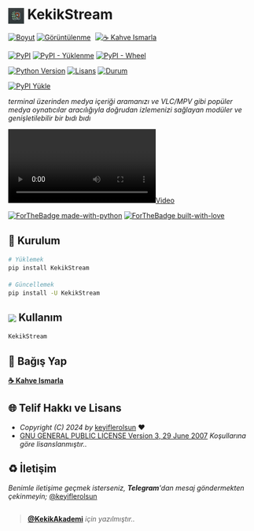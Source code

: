 # <img src="https://github.com/keyiflerolsun/KekikStream/raw/master/.github/icons/KekikStream.png?raw=True" height="32" align="center"> KekikStream

[![Boyut](https://img.shields.io/github/repo-size/keyiflerolsun/KekikStream?logo=git&logoColor=white&label=Boyut)](#)
[![Görüntülenme](https://hits.seeyoufarm.com/api/count/incr/badge.svg?url=https://github.com/keyiflerolsun/KekikStream&title=Görüntülenme)](#)
<a href="https://KekikAkademi.org/Kahve" target="_blank"><img src="https://img.shields.io/badge/☕️-Kahve Ismarla-ffdd00" title="☕️ Kahve Ismarla" style="padding-left:5px;"></a>

[![PyPI](https://img.shields.io/pypi/v/KekikStream?logo=pypi&logoColor=white&label=PyPI)](https://pypi.org/project/KekikStream)
[![PyPI - Yüklenme](https://img.shields.io/pypi/dm/KekikStream?logo=pypi&logoColor=white&label=Yüklenme)](https://pypi.org/project/KekikStream)
[![PyPI - Wheel](https://img.shields.io/pypi/wheel/KekikStream?logo=pypi&logoColor=white&label=Wheel)](https://pypi.org/project/KekikStream)

[![Python Version](https://img.shields.io/pypi/pyversions/KekikStream?logo=python&logoColor=white&label=Python)](#)
[![Lisans](https://img.shields.io/pypi/l/KekikStream?logo=gnu&logoColor=white&label=Lisans)](#)
[![Durum](https://img.shields.io/pypi/status/KekikStream?logo=windowsterminal&logoColor=white&label=Durum)](#)

[![PyPI Yükle](https://github.com/keyiflerolsun/KekikStream/actions/workflows/pypiYukle.yml/badge.svg)](https://github.com/keyiflerolsun/KekikStream/actions/workflows/pypiYukle.yml)

*terminal üzerinden medya içeriği aramanızı ve VLC/MPV gibi popüler medya oynatıcılar aracılığıyla doğrudan izlemenizi sağlayan modüler ve genişletilebilir bir bıdı bıdı*

[![Video](https://github.com/keyiflerolsun/KekikStream/raw/master/.github/icons/KekikStream.mp4?raw=True)](https://github.com/keyiflerolsun/KekikStream/raw/master/.github/icons/KekikStream.mp4?raw=True)

[![ForTheBadge made-with-python](https://ForTheBadge.com/images/badges/made-with-python.svg)](https://www.python.org/)
[![ForTheBadge built-with-love](https://ForTheBadge.com/images/badges/built-with-love.svg)](https://GitHub.com/keyiflerolsun/)

## 🚀 Kurulum

```bash
# Yüklemek
pip install KekikStream

# Güncellemek
pip install -U KekikStream
```

## <img src="https://www.akashtrehan.com/assets/images/emoji/terminal.png" height="32" align="center"> Kullanım

```bash
KekikStream
```

## 💸 Bağış Yap

**[☕️ Kahve Ismarla](https://KekikAkademi.org/Kahve)**

## 🌐 Telif Hakkı ve Lisans

* *Copyright (C) 2024 by* [keyiflerolsun](https://github.com/keyiflerolsun) ❤️️
* [GNU GENERAL PUBLIC LICENSE Version 3, 29 June 2007](https://github.com/keyiflerolsun/KekikStream/blob/master/LICENSE) *Koşullarına göre lisanslanmıştır..*

## ♻️ İletişim

*Benimle iletişime geçmek isterseniz, **Telegram**'dan mesaj göndermekten çekinmeyin;* [@keyiflerolsun](https://t.me/KekikKahve)

##

> **[@KekikAkademi](https://t.me/KekikAkademi)** *için yazılmıştır..*
